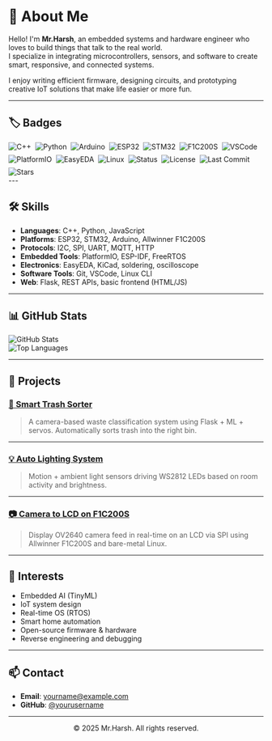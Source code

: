 

# 👋 About Me
Hello! I'm **Mr.Harsh**, an embedded systems and hardware engineer who loves to build things that talk to the real world.  
I specialize in integrating microcontrollers, sensors, and software to create smart, responsive, and connected systems.

I enjoy writing efficient firmware, designing circuits, and prototyping creative IoT solutions that make life easier or more fun.

---

## 🏷️ Badges
<style>
.badges {
  display: flex;
  flex-wrap: wrap;
  gap: 8px;
  align-items: center;
}
.badges img {
  vertical-align: middle;
}
</style>
<div class="badges">
  <img src="https://img.shields.io/badge/C++-17-blue.svg" alt="C++">
  <img src="https://img.shields.io/badge/Python-3.10-yellow.svg" alt="Python">
  <img src="https://img.shields.io/badge/Platform-Arduino-green.svg" alt="Arduino">
  <img src="https://img.shields.io/badge/MCU-ESP32-lightgrey.svg" alt="ESP32">
  <img src="https://img.shields.io/badge/MCU-STM32-blue.svg" alt="STM32">
  <img src="https://img.shields.io/badge/SoC-F1C200S-orange.svg" alt="F1C200S">
  <img src="https://img.shields.io/badge/Editor-VSCode-007ACC.svg" alt="VSCode">
  <img src="https://img.shields.io/badge/Tool-PlatformIO-orange.svg" alt="PlatformIO">
  <img src="https://img.shields.io/badge/EDA-EasyEDA-lightblue.svg" alt="EasyEDA">
  <img src="https://img.shields.io/badge/OS-Linux-green.svg" alt="Linux">
  <img src="https://img.shields.io/badge/Status-Active-success.svg" alt="Status">
  <img src="https://img.shields.io/badge/License-MIT-blue.svg" alt="License">
  <img src="https://img.shields.io/github/last-commit/yourusername/yourrepo.svg" alt="Last Commit">
  <img src="https://img.shields.io/github/stars/yourusername/yourrepo?style=social" alt="Stars">
</div>
---

## 🛠️ Skills
- **Languages**: C++, Python, JavaScript
- **Platforms**: ESP32, STM32, Arduino, Allwinner F1C200S
- **Protocols**: I2C, SPI, UART, MQTT, HTTP
- **Embedded Tools**: PlatformIO, ESP-IDF, FreeRTOS
- **Electronics**: EasyEDA, KiCad, soldering, oscilloscope
- **Software Tools**: Git, VSCode, Linux CLI
- **Web**: Flask, REST APIs, basic frontend (HTML/JS)

---

## 📊 GitHub Stats
![GitHub Stats](https://github-readme-stats.vercel.app/api?username=mrharsh10&show_icons=true&theme=default)  
![Top Languages](https://github-readme-stats.vercel.app/api/top-langs/?username=mrharsh10&layout=compact)

---

## 🧪 Projects

### [🔋 Smart Trash Sorter](https://github.com/yourusername/smart-trash-sorter)
> A camera-based waste classification system using Flask + ML + servos. Automatically sorts trash into the right bin.
---

### [💡 Auto Lighting System](https://github.com/yourusername/auto-lighting)
> Motion + ambient light sensors driving WS2812 LEDs based on room activity and brightness.
---

### [📷 Camera to LCD on F1C200S](https://github.com/yourusername/f1c200s-camera-display)
> Display OV2640 camera feed in real-time on an LCD via SPI using Allwinner F1C200S and bare-metal Linux.
---

## 🎯 Interests
- Embedded AI (TinyML)  
- IoT system design  
- Real-time OS (RTOS)  
- Smart home automation  
- Open-source firmware & hardware  
- Reverse engineering and debugging
---

## 📫 Contact

- **Email**: yourname@example.com  
- **GitHub**: [@yourusername](https://github.com/mrharsh10)

---

<p align="center">© 2025 Mr.Harsh. All rights reserved.</p>
